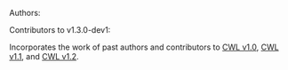 Authors:


Contributors to v1.3.0-dev1:

Incorporates the work of past authors and contributors to [CWL v1.0](https://www.commonwl.org/v1.0/Workflow.html),
 [CWL v1.1](https://www.commonwl.org/v1.1/Workflow.html),
and [CWL v1.2](https://www.commonwl.org/v1.2/Workflow.html).
